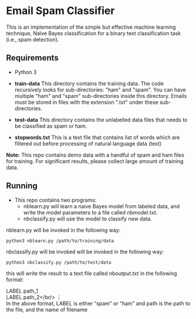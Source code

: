# Email Spam Classifier
This is an implementation of the simple but effective machine learning technique, Naïve Bayes classification for a binary text classification task (i.e., spam detection).

Requirements
-------------
- Python 3

- **train-data**
This directory contains the training data. The code recursively looks for sub-directories: "ham" and "spam". You can have multiple "ham" and "spam" sub-directories inside this directory. Emails must be stored in files with the extension ".txt" under these sub-directories.


- **test-data**
This directory contains the unlabelled data files that needs to be classified as spam or ham.

- **stopwords.txt**
This is a text file that contains list of words which are filtered out before processing of natural language data (text)

**Note:** This repo contains demo data with a handful of spam and ham files for training. For significant results, please collect large amount of training data.

Running
-------
    
- This repo contains two programs: 
    - nblearn.py will learn a naive Bayes model from labeled data, and write the model parameters to a file called nbmodel.txt. 
    - nbclassify.py will use the model to classify new data. 

nblearn.py will be invoked in the following way:
    
    python3 nblearn.py /path/to/training/data 

nbclassify.py will be invoked will be invoked in the following way:

    python3 nbclassify.py /path/to/test/data

this will write the result to a text file called nboutput.txt in the following format:

LABEL path_1<br/>
LABEL path_2</br/>
⋮</br>
In the above format, LABEL is either “spam” or “ham” and path is the path to the file, and the name of filename 

